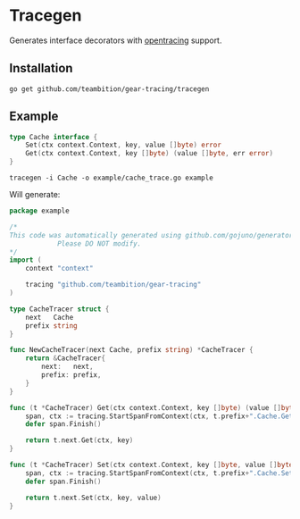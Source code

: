 Tracegen
========

Generates interface decorators with [opentracing](http://opentracing.io) support.

Installation
------------

```
go get github.com/teambition/gear-tracing/tracegen
```

Example
-------

```go
type Cache interface {
	Set(ctx context.Context, key, value []byte) error
	Get(ctx context.Context, key []byte) (value []byte, err error)
}
```

```
tracegen -i Cache -o example/cache_trace.go example
```

Will generate:
```go
package example

/*
This code was automatically generated using github.com/gojuno/generator lib.
			Please DO NOT modify.
*/
import (
	context "context"

	tracing "github.com/teambition/gear-tracing"
)

type CacheTracer struct {
	next   Cache
	prefix string
}

func NewCacheTracer(next Cache, prefix string) *CacheTracer {
	return &CacheTracer{
		next:   next,
		prefix: prefix,
	}
}

func (t *CacheTracer) Get(ctx context.Context, key []byte) (value []byte, err error) {
	span, ctx := tracing.StartSpanFromContext(ctx, t.prefix+".Cache.Get")
	defer span.Finish()

	return t.next.Get(ctx, key)
}

func (t *CacheTracer) Set(ctx context.Context, key []byte, value []byte) error {
	span, ctx := tracing.StartSpanFromContext(ctx, t.prefix+".Cache.Set")
	defer span.Finish()

	return t.next.Set(ctx, key, value)
}

```